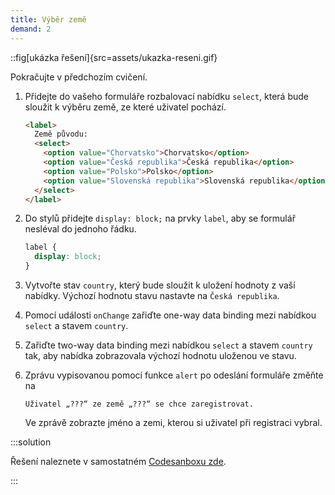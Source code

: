 ```yaml
---
title: Výběr země
demand: 2
---
```


::fig[ukázka řešení]{src=assets/ukazka-reseni.gif}

Pokračujte v předchozím cvičení.

1. Přidejte do vašeho formuláře rozbalovací nabídku `select`, která bude sloužit k výběru země, ze které uživatel pochází.

   ```html
   <label>
     Země původu:
     <select>
       <option value="Chorvatsko">Chorvatsko</option>
       <option value="Česká republika">Česká republika</option>
       <option value="Polsko">Polsko</option>
       <option value="Slovenská republika">Slovenská republika</option>
     </select>
   </label>
   ```

1. Do stylů přidejte `display: block;` na prvky `label`, aby se formulář nesléval do jednoho řádku.

   ```css
   label {
     display: block;
   }
   ```

1. Vytvořte stav `country`, který bude sloužit k uložení hodnoty z vaší nabídky. Výchozí hodnotu stavu nastavte na `Česká republika`.
1. Pomocí události `onChange` zařiďte one-way data binding mezi nabídkou `select` a stavem `country`.
1. Zařiďte two-way data binding mezi nabídkou `select` a stavem `country` tak, aby nabídka zobrazovala výchozí hodnotu uloženou ve stavu.
1. Zprávu vypisovanou pomocí funkce `alert` po odeslání formuláře změňte na
   ```text
   Uživatel „???“ ze země „???“ se chce zaregistrovat.
   ```
   Ve zprávě zobrazte jméno a zemi, kterou si uživatel při registraci vybral.

:::solution

Řešení naleznete v samostatném [Codesanboxu zde](https://codesandbox.io/s/da-web-registrace-vyber-zeme-klztj1?file=/src/App.jsx).

:::

